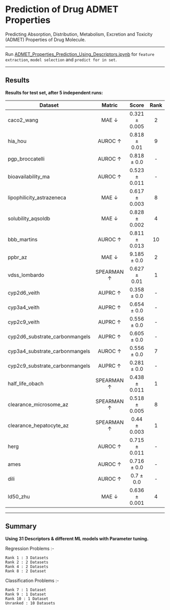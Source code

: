 # Prediction of Drug ADMET Properties
Predicting Absorption, Distribution, Metabolism, Excretion and Toxicity (ADMET) Properties of Drug Molecule.

---

Run [ADMET_Properties_Prediction_Using_Descriptors.ipynb](https://github.com/NilavoBoral/Therapeutics-Data-Commons/blob/main/ADMET_Properties_Prediction_Using_Descriptors.ipynb) for `feature extraction`, `model selection` and `predict for in set`.

---
## Results
**Results for test set, after 5 independent runs:**

| Dataset                        | Matric      | Score         | Rank |
| ------------------------------ |:-----------:|:-------------:|:----:|
| caco2_wang                     | MAE ↓       | 0.321 ± 0.005 | 2    |
| hia_hou                        | AUROC ↑     | 0.818 ± 0.01  | 9    |
| pgp_broccatelli                | AUROC ↑     | 0.818 ± 0.0   | -    |
| bioavailability_ma             | AUROC ↑     | 0.523 ± 0.011 | -    |
| lipophilicity_astrazeneca      | MAE ↓       | 0.617 ± 0.003 | 8    |
| solubility_aqsoldb             | MAE ↓       | 0.828 ± 0.002 | 4    |
| bbb_martins                    | AUROC ↑     | 0.811 ± 0.013 | 10   |
| ppbr_az                        | MAE ↓       | 9.185 ± 0.0   | 2    |
| vdss_lombardo                  | SPEARMAN ↑  | 0.627 ± 0.01  | 1    |
| cyp2d6_veith                   | AUPRC ↑     | 0.358 ± 0.0   | -    |
| cyp3a4_veith                   | AUPRC ↑     | 0.654 ± 0.0   | -    |
| cyp2c9_veith                   | AUPRC ↑     | 0.556 ± 0.0   | -    |
| cyp2d6_substrate_carbonmangels | AUPRC ↑     | 0.605 ± 0.0   | -    |
| cyp3a4_substrate_carbonmangels | AUROC ↑     | 0.556 ± 0.0   | 7    |
| cyp2c9_substrate_carbonmangels | AUPRC ↑     | 0.281 ± 0.0   | -    |
| half_life_obach                | SPEARMAN ↑  | 0.438 ± 0.011 | 1    |
| clearance_microsome_az         | SPEARMAN ↑  | 0.518 ± 0.005 | 8    |
| clearance_hepatocyte_az        | SPEARMAN ↑  | 0.44 ± 0.003  | 1    |
| herg                           | AUROC ↑     | 0.715 ± 0.011 | -    |
| ames                           | AUROC ↑     | 0.716 ± 0.0   | -    |
| dili                           | AUROC ↑     | 0.7 ± 0.0     | -    |
| ld50_zhu                       | MAE ↓       | 0.636 ± 0.001 | 4    |

---
## Summary
**Using 31 Descriptors & different ML models with Parameter tuning.**

  Regression Problems :-
  
    Rank 1 : 3 Datasets
    Rank 2 : 2 Datasets
    Rank 4 : 2 Datasets
    Rank 8 : 2 Dataset

  Classification Problems :-
  
    Rank 7 : 1 Dataset
    Rank 9 : 1 Dataset
    Rank 10 : 1 Dataset
    Unranked : 10 Datasets
